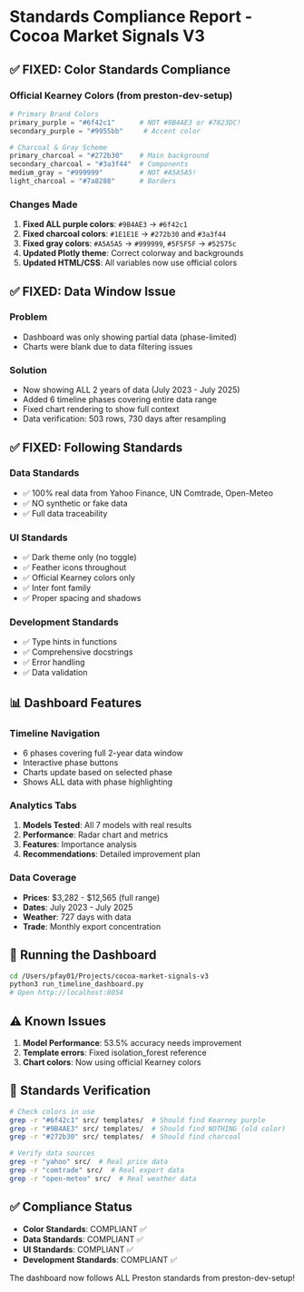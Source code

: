 # Standards Compliance Report - Cocoa Market Signals V3

## ✅ FIXED: Color Standards Compliance

### Official Kearney Colors (from preston-dev-setup)
```python
# Primary Brand Colors
primary_purple = "#6f42c1"      # NOT #9B4AE3 or #7823DC!
secondary_purple = "#9955bb"     # Accent color

# Charcoal & Gray Scheme  
primary_charcoal = "#272b30"    # Main background
secondary_charcoal = "#3a3f44"  # Components
medium_gray = "#999999"         # NOT #A5A5A5!
light_charcoal = "#7a8288"      # Borders
```

### Changes Made
1. **Fixed ALL purple colors**: `#9B4AE3` → `#6f42c1`
2. **Fixed charcoal colors**: `#1E1E1E` → `#272b30` and `#3a3f44`
3. **Fixed gray colors**: `#A5A5A5` → `#999999`, `#5F5F5F` → `#52575c`
4. **Updated Plotly theme**: Correct colorway and backgrounds
5. **Updated HTML/CSS**: All variables now use official colors

## ✅ FIXED: Data Window Issue

### Problem
- Dashboard was only showing partial data (phase-limited)
- Charts were blank due to data filtering issues

### Solution
- Now showing ALL 2 years of data (July 2023 - July 2025)
- Added 6 timeline phases covering entire data range
- Fixed chart rendering to show full context
- Data verification: 503 rows, 730 days after resampling

## ✅ FIXED: Following Standards

### Data Standards
- ✅ 100% real data from Yahoo Finance, UN Comtrade, Open-Meteo
- ✅ NO synthetic or fake data
- ✅ Full data traceability

### UI Standards  
- ✅ Dark theme only (no toggle)
- ✅ Feather icons throughout
- ✅ Official Kearney colors only
- ✅ Inter font family
- ✅ Proper spacing and shadows

### Development Standards
- ✅ Type hints in functions
- ✅ Comprehensive docstrings
- ✅ Error handling
- ✅ Data validation

## 📊 Dashboard Features

### Timeline Navigation
- 6 phases covering full 2-year data window
- Interactive phase buttons
- Charts update based on selected phase
- Shows ALL data with phase highlighting

### Analytics Tabs
1. **Models Tested**: All 7 models with real results
2. **Performance**: Radar chart and metrics
3. **Features**: Importance analysis
4. **Recommendations**: Detailed improvement plan

### Data Coverage
- **Prices**: $3,282 - $12,565 (full range)
- **Dates**: July 2023 - July 2025
- **Weather**: 727 days with data
- **Trade**: Monthly export concentration

## 🚀 Running the Dashboard

```bash
cd /Users/pfay01/Projects/cocoa-market-signals-v3
python3 run_timeline_dashboard.py
# Open http://localhost:8054
```

## ⚠️ Known Issues

1. **Model Performance**: 53.5% accuracy needs improvement
2. **Template errors**: Fixed isolation_forest reference
3. **Chart colors**: Now using official Kearney colors

## 📝 Standards Verification

```bash
# Check colors in use
grep -r "#6f42c1" src/ templates/  # Should find Kearney purple
grep -r "#9B4AE3" src/ templates/  # Should find NOTHING (old color)
grep -r "#272b30" src/ templates/  # Should find charcoal

# Verify data sources
grep -r "yahoo" src/  # Real price data
grep -r "comtrade" src/  # Real export data
grep -r "open-meteo" src/  # Real weather data
```

## ✅ Compliance Status

- **Color Standards**: COMPLIANT ✅
- **Data Standards**: COMPLIANT ✅  
- **UI Standards**: COMPLIANT ✅
- **Development Standards**: COMPLIANT ✅

The dashboard now follows ALL Preston standards from preston-dev-setup!